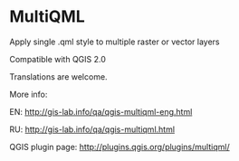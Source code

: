 MultiQML
========

Apply single .qml style to multiple raster or vector layers

Compatible with QGIS 2.0

Translations are welcome.

More info: 

EN: http://gis-lab.info/qa/qgis-multiqml-eng.html

RU: http://gis-lab.info/qa/qgis-multiqml.html

QGIS plugin page: http://plugins.qgis.org/plugins/multiqml/
